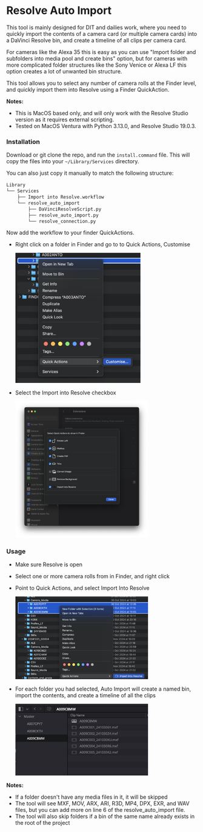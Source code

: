 # Resolve Auto Import

This tool is mainly designed for DIT and dailies work, where you need to quickly import the contents of a camera card (or multiple camera cards) into a DaVinci Resolve bin, and create a timeline of all clips per camera card.

For cameras like the Alexa 35 this is easy as you can use "Import folder and subfolders into media pool and create bins" option, but for cameras with more complicated folder structures like the Sony Venice or Alexa LF this option creates a lot of unwanted bin structure.

This tool allows you to select any number of camera rolls at the Finder level, and quickly import them into Resolve using a Finder QuickAction.

**Notes:**
* This is MacOS based only, and will only work with the Resolve Studio version as it requires external scripting.
* Tested on MacOS Ventura with Python 3.13.0, and Resolve Studio 19.0.3.

### Installation
Download or git clone the repo, and run the `install.command` file. This will copy the files into your `~/Library/Services` directory. 

You can also just copy it manually to match the following structure:
```
Library
└── Services
    ├── Import into Resolve.workflow
    └── resolve_auto_import
        ├── DaVinciResolveScript.py
        ├── resolve_auto_import.py
        └── resolve_connection.py
```
Now add the workflow to your finder QuickActions.

* Right click on a folder in Finder and go to to Quick Actions, Customise

    <img src="src/install_1.png" width="330"/>

* Select the Import into Resolve checkbox
    
    <img src="src/install_2.png" width="350"/>

### Usage

* Make sure Resolve is open
* Select one or more camera rolls from in Finder, and right click
* Point to Quick Actions, and select Import Into Resolve

    <img src="src/usage_1.png" width="350"/>

* For each folder you had selected, Auto Import will create a named bin, import the contents, and create a timeline of all the clips

    <img src="src/usage_2.png" width="350"/>
  
**Notes:**
* If a folder doesn't have any media files in it, it will be skipped
* The tool will see MXF, MOV, ARX, ARI, R3D, MP4, DPX, EXR, and WAV files, but you can add more on line 6 of the resolve_auto_import file.
* The tool will also skip folders if a bin of the same name already exists in the root of the project
